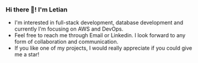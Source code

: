 ### Hi there 👋! I'm Letian
- I'm interested in full-stack development, database development and currently I'm focusing on AWS and DevOps.
- Feel free to reach me through Email or Linkedin. I look forward to any form of collaboration and communication.
- If you like one of my projects, I would really appreciate if you could give me a star!

<!---
RealAvocado/RealAvocado is a ✨ special ✨ repository because its `README.md` (this file) appears on your GitHub profile.
You can click the Preview link to take a look at your changes.
--->
